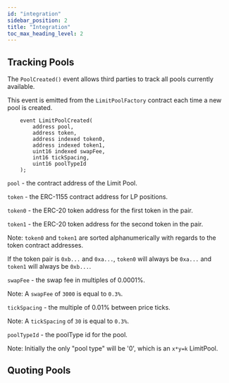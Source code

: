 ```yaml
---
id: "integration"
sidebar_position: 2
title: "Integration"
toc_max_heading_level: 2
---
```


## Tracking Pools

The `PoolCreated()` event allows third parties to track all pools currently available.

This event is emitted from the `LimitPoolFactory` contract each time a new pool is created.

```
    event LimitPoolCreated(
        address pool,
        address token,
        address indexed token0,
        address indexed token1,
        uint16 indexed swapFee,
        int16 tickSpacing,
        uint16 poolTypeId
    );
```

`pool` - the contract address of the Limit Pool.

`token` - the ERC-1155 contract address for LP positions.

`token0` - the ERC-20 token address for the first token in the pair.

`token1` - the ERC-20 token address for the second token in the pair.

Note: `token0` and `token1` are sorted alphanumerically with regards to the token contract addresses.

If the token pair is `0xb...` and `0xa...`, `token0` will always be `0xa...` and `token1` will always be `0xb...`.

`swapFee` - the swap fee in multiples of 0.0001%.

Note: A `swapFee` of `3000` is equal to `0.3%`.

`tickSpacing` - the multiple of 0.01% between price ticks.

Note: A `tickSpacing` of `30` is equal to `0.3%`.

`poolTypeId` - the poolType id for the pool.

Note: Initially the only "pool type" will be '0', which is an `x*y=k` LimitPool.

## Quoting Pools